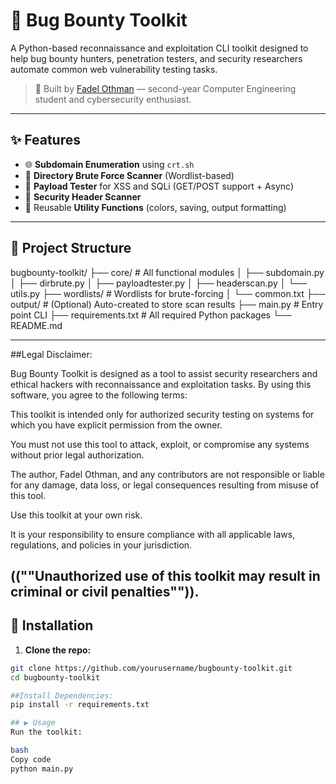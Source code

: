 # 🐞 Bug Bounty Toolkit

A Python-based reconnaissance and exploitation CLI toolkit designed to help bug bounty hunters, penetration testers, and security researchers automate common web vulnerability testing tasks.

> 🔐 Built by [Fadel  Othman](https://github.com/FadelOthman142/) — second-year Computer Engineering student and cybersecurity enthusiast.

---

## ✨ Features

- 🌐 **Subdomain Enumeration** using `crt.sh`
- 📁 **Directory Brute Force Scanner** (Wordlist-based)
- 🧪 **Payload Tester** for XSS and SQLi (GET/POST support + Async)
- 🔐 **Security Header Scanner**
- 🧰 Reusable **Utility Functions** (colors, saving, output formatting)

---

## 📂 Project Structure
bugbounty-toolkit/
├── core/ # All functional modules
│ ├── subdomain.py
│ ├── dirbrute.py
│ ├── payloadtester.py
│ ├── headerscan.py
│ └── utils.py
├── wordlists/ # Wordlists for brute-forcing
│ └── common.txt
├── output/ # (Optional) Auto-created to store scan results
├── main.py # Entry point CLI
├── requirements.txt # All required Python packages
└── README.md

---
##Legal Disclaimer:

Bug Bounty Toolkit is designed as a tool to assist security researchers and ethical hackers with reconnaissance and exploitation tasks. By using this software, you agree to the following terms:

This toolkit is intended only for authorized security testing on systems for which you have explicit permission from the owner.

You must not use this tool to attack, exploit, or compromise any systems without prior legal authorization.

The author, Fadel Othman, and any contributors are not responsible or liable for any damage, data loss, or legal consequences resulting from misuse of this tool.

Use this toolkit at your own risk.

It is your responsibility to ensure compliance with all applicable laws, regulations, and policies in your jurisdiction.

((""Unauthorized use of this toolkit may result in criminal or civil penalties"")).
---
## 🚀 Installation

1. **Clone the repo:**

```bash
git clone https://github.com/yourusername/bugbounty-toolkit.git
cd bugbounty-toolkit

##Install Dependencies:
pip install -r requirements.txt

## ▶️ Usage
Run the toolkit:

bash
Copy code
python main.py



